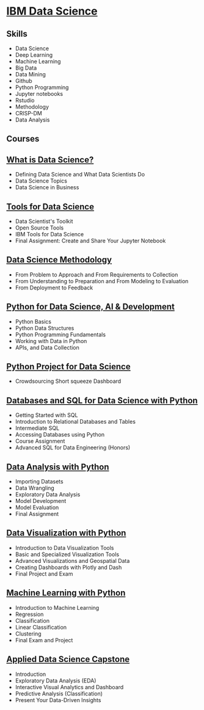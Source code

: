 # [IBM Data Science](https://www.coursera.org/professional-certificates/ibm-data-science)

## **Skills**
- Data Science
- Deep Learning
- Machine Learning
- Big Data
- Data Mining
- Github
- Python Programming
- Jupyter notebooks
- Rstudio
- Methodology
- CRISP-DM
- Data Analysis

## **Courses**
## [What is Data Science?](https://www.coursera.org/learn/what-is-datascience?specialization=ibm-data-science)
- Defining Data Science and What Data Scientists Do
- Data Science Topics
- Data Science in Business


## [Tools for Data Science](https://www.coursera.org/learn/open-source-tools-for-data-science?specialization=ibm-data-science)
- Data Scientist's Toolkit
- Open Source Tools
- IBM Tools for Data Science
- Final Assignment: Create and Share Your Jupyter Notebook


## [Data Science Methodology](https://www.coursera.org/learn/data-science-methodology?specialization=ibm-data-science)
- From Problem to Approach and From Requirements to Collection
- From Understanding to Preparation and From Modeling to Evaluation
- From Deployment to Feedback


## [Python for Data Science, AI & Development](https://www.coursera.org/learn/python-for-applied-data-science-ai?specialization=ibm-data-science#syllabus)
- Python Basics
- Python Data Structures
- Python Programming Fundamentals
- Working with Data in Python
- APIs, and Data Collection


## [Python Project for Data Science](https://www.coursera.org/learn/python-project-for-data-science?specialization=ibm-data-science)
- Crowdsourcing Short squeeze Dashboard 


## [Databases and SQL for Data Science with Python](https://www.coursera.org/learn/sql-data-science?specialization=ibm-data-science)
- Getting Started with SQL
- Introduction to Relational Databases and Tables
- Intermediate SQL
- Accessing Databases using Python
- Course Assignment
- Advanced SQL for Data Engineering (Honors)


## [Data Analysis with Python](https://www.coursera.org/learn/data-analysis-with-python?specialization=ibm-data-science)
- Importing Datasets
- Data Wrangling
- Exploratory Data Analysis
- Model Development
- Model Evaluation
- Final Assignment

## [Data Visualization with Python](https://www.coursera.org/learn/python-for-data-visualization?specialization=ibm-data-science)
- Introduction to Data Visualization Tools
- Basic and Specialized Visualization Tools
- Advanced Visualizations and Geospatial Data
- Creating Dashboards with Plotly and Dash
- Final Project and Exam


## [Machine Learning with Python](https://www.coursera.org/learn/machine-learning-with-python?specialization=ibm-data-science)
- Introduction to Machine Learning
- Regression
- Classification
- Linear Classification
- Clustering
- Final Exam and Project


## [Applied Data Science Capstone](https://www.coursera.org/learn/applied-data-science-capstone?specialization=ibm-data-science#syllabus)
- Introduction
- Exploratory Data Analysis (EDA)
- Interactive Visual Analytics and Dashboard
- Predictive Analysis (Classification)
- Present Your Data-Driven Insights
